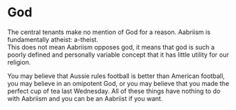 # God

The central tenants make no mention of God for a reason.  Aabriism is fundamentally atheist: a-theist.  
This does not mean Aabriism opposes god, it means that god is such a poorly defined and personally variable concept
that it has little utility for our religion.

You may believe that Aussie rules football is better than American football, you may believe in an omipotent God, or you 
may believe that you made the perfect cup of tea last Wednesday.  All of these things have nothing to do with Aabriism and you
can be an Aabriist if you want.

